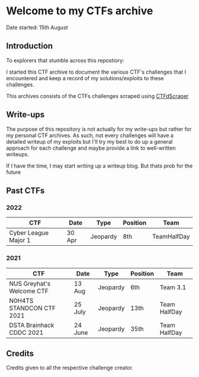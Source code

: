 # Welcome to my CTFs archive
Date started: 15th August

## Introduction
To explorers that stumble across this repostiory:

I started this CTF archive to document the various CTF's challenges that I encountered and keep a record of my solutions/exploits to these challenges. 

This archives consists of the CTFs challenges scraped using [CTFdScraper](https://github.com/hanasuru/CTFdScraper)

## Write-ups
The purpose of this repository is not actually for my write-ups but rather for my personal CTF archives. As such, not every challenges will have a detailed writeup of my exploits but I'll try my best to do up a general approach for each challenge and maybe provide a link to well-written writeups.

If I have the time, I may start writing up a writeup blog. But thats prob for the future

## Past CTFs
### 2022

CTF | Date | Type | Position | Team
--|--|--|--|--|
Cyber League Major 1 | 30 Apr | Jeopardy | 8th | TeamHalfDay

### 2021

CTF | Date | Type | Position | Team
--|--|--|--|--|
NUS Greyhat's Welcome CTF | 13 Aug | Jeopardy | 6th | Team 3.1
N0H4TS STANDCON CTF 2021 | 25 July | Jeopardy | 13th | Team HalfDay
DSTA Brainhack CDDC 2021 | 24 June | Jeopardy | 35th | Team HalfDay

## Credits
Credits given to all the respective challenge creator.